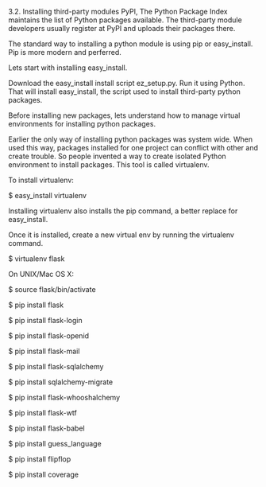 3.2. Installing third-party modules
PyPI, The Python Package Index maintains the list of Python packages available. The third-party module developers usually register at PyPI and uploads their packages there.

The standard way to installing a python module is using pip or easy_install. Pip is more modern and perferred.

Lets start with installing easy_install.

Download the easy_install install script ez_setup.py.
Run it using Python.
That will install easy_install, the script used to install third-party python packages.

Before installing new packages, lets understand how to manage virtual environments for installing python packages.

Earlier the only way of installing python packages was system wide. When used this way, packages installed for one project can conflict with other and create trouble. So people invented a way to create isolated Python environment to install packages. This tool is called virtualenv.

To install virtualenv:

$ easy_install virtualenv

Installing virtualenv also installs the pip command, a better replace for easy_install.

Once it is installed, create a new virtual env by running the virtualenv command.

$ virtualenv flask

On UNIX/Mac OS X:

$ source flask/bin/activate

$ pip install flask

$ pip install flask-login

$ pip install flask-openid

$ pip install flask-mail

$ pip install flask-sqlalchemy

$ pip install sqlalchemy-migrate

$ pip install flask-whooshalchemy

$ pip install flask-wtf

$ pip install flask-babel

$ pip install guess_language

$ pip install flipflop

$ pip install coverage

